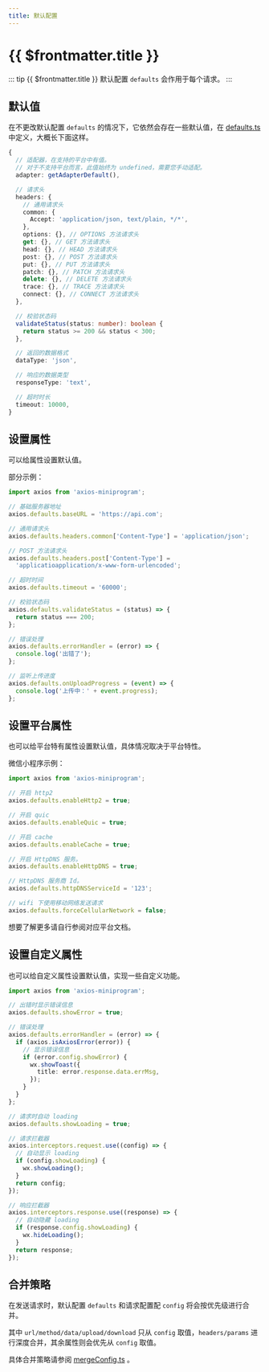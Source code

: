 ```yaml
---
title: 默认配置
---
```


# {{ $frontmatter.title }}

::: tip {{ $frontmatter.title }}
默认配置 `defaults` 会作用于每个请求。
:::

## 默认值

在不更改默认配置 `defaults` 的情况下，它依然会存在一些默认值，在 [defaults.ts](https://github.com/zjx0905/axios-miniprogram/blob/main/src/defaults.ts) 中定义，大概长下面这样。

```ts
{
  // 适配器，在支持的平台中有值。
  // 对于不支持平台而言，此值始终为 undefined，需要您手动适配。
  adapter: getAdapterDefault(),

  // 请求头
  headers: {
    // 通用请求头
    common: {
      Accept: 'application/json, text/plain, */*',
    },
    options: {}, // OPTIONS 方法请求头
    get: {}, // GET 方法请求头
    head: {}, // HEAD 方法请求头
    post: {}, // POST 方法请求头
    put: {}, // PUT 方法请求头
    patch: {}, // PATCH 方法请求头
    delete: {}, // DELETE 方法请求头
    trace: {}, // TRACE 方法请求头
    connect: {}, // CONNECT 方法请求头
  },

  // 校验状态码
  validateStatus(status: number): boolean {
    return status >= 200 && status < 300;
  },

  // 返回的数据格式
  dataType: 'json',

  // 响应的数据类型
  responseType: 'text',

  // 超时时长
  timeout: 10000,
}
```

## 设置属性

可以给属性设置默认值。

部分示例：

```ts
import axios from 'axios-miniprogram';

// 基础服务器地址
axios.defaults.baseURL = 'https://api.com';

// 通用请求头
axios.defaults.headers.common['Content-Type'] = 'application/json';

// POST 方法请求头
axios.defaults.headers.post['Content-Type'] =
  'applicatioapplication/x-www-form-urlencoded';

// 超时时间
axios.defaults.timeout = '60000';

// 校验状态码
axios.defaults.validateStatus = (status) => {
  return status === 200;
};

// 错误处理
axios.defaults.errorHandler = (error) => {
  console.log('出错了');
};

// 监听上传进度
axios.defaults.onUploadProgress = (event) => {
  console.log('上传中：' + event.progress);
};
```

## 设置平台属性

也可以给平台特有属性设置默认值，具体情况取决于平台特性。

微信小程序示例：

```ts
import axios from 'axios-miniprogram';

// 开启 http2
axios.defaults.enableHttp2 = true;

// 开启 quic
axios.defaults.enableQuic = true;

// 开启 cache
axios.defaults.enableCache = true;

// 开启 HttpDNS 服务。
axios.defaults.enableHttpDNS = true;

// HttpDNS 服务商 Id。
axios.defaults.httpDNSServiceId = '123';

// wifi 下使用移动网络发送请求
axios.defaults.forceCellularNetwork = false;
```

想要了解更多请自行参阅对应平台文档。

## 设置自定义属性

也可以给自定义属性设置默认值，实现一些自定义功能。

```ts
import axios from 'axios-miniprogram';

// 出错时显示错误信息
axios.defaults.showError = true;

// 错误处理
axios.defaults.errorHandler = (error) => {
  if (axios.isAxiosError(error)) {
    // 显示错误信息
    if (error.config.showError) {
      wx.showToast({
        title: error.response.data.errMsg,
      });
    }
  }
};

// 请求时自动 loading
axios.defaults.showLoading = true;

// 请求拦截器
axios.interceptors.request.use((config) => {
  // 自动显示 loading
  if (config.showLoading) {
    wx.showLoading();
  }
  return config;
});

// 响应拦截器
axios.interceptors.response.use((response) => {
  // 自动隐藏 loading
  if (response.config.showLoading) {
    wx.hideLoading();
  }
  return response;
});
```

## 合并策略

在发送请求时，默认配置 `defaults` 和请求配置配 `config` 将会按优先级进行合并。

其中 `url/method/data/upload/download` 只从 `config` 取值，`headers/params` 进行深度合并，其余属性则会优先从 `config` 取值。

具体合并策略请参阅 [mergeConfig.ts](https://github.com/zjx0905/axios-miniprogram/blob/main/src/core/mergeConfig.ts) 。
